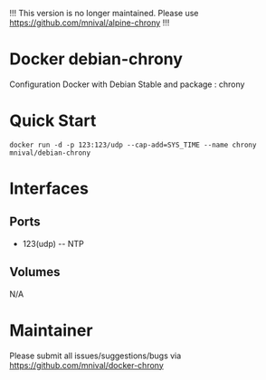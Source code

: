 
!!! This version is no longer maintained. Please use https://github.com/mnival/alpine-chrony !!!

Docker debian-chrony
============

Configuration Docker with Debian Stable and package : chrony

Quick Start
===========
    docker run -d -p 123:123/udp --cap-add=SYS_TIME --name chrony mnival/debian-chrony

Interfaces
===========

Ports
-------

* 123(udp) -- NTP

Volumes
-------

N/A

Maintainer
==========

Please submit all issues/suggestions/bugs via
https://github.com/mnival/docker-chrony
